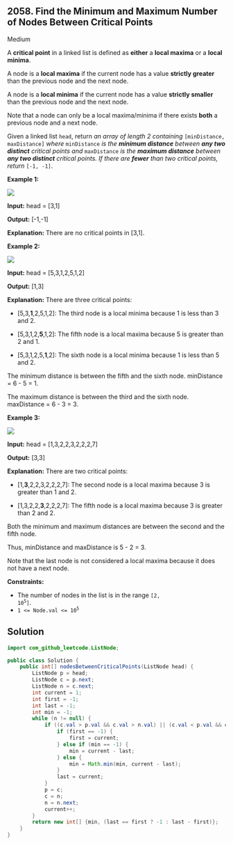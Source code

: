 ## 2058\. Find the Minimum and Maximum Number of Nodes Between Critical Points

Medium

A **critical point** in a linked list is defined as **either** a **local maxima** or a **local minima**.

A node is a **local maxima** if the current node has a value **strictly greater** than the previous node and the next node.

A node is a **local minima** if the current node has a value **strictly smaller** than the previous node and the next node.

Note that a node can only be a local maxima/minima if there exists **both** a previous node and a next node.

Given a linked list `head`, return _an array of length 2 containing_ `[minDistance, maxDistance]` _where_ `minDistance` _is the **minimum distance** between **any two distinct** critical points and_ `maxDistance` _is the **maximum distance** between **any two distinct** critical points. If there are **fewer** than two critical points, return_ `[-1, -1]`.

**Example 1:**

![](https://assets.leetcode.com/uploads/2021/10/13/a1.png)

**Input:** head = [3,1]

**Output:** [-1,-1]

**Explanation:** There are no critical points in [3,1]. 

**Example 2:**

![](https://assets.leetcode.com/uploads/2021/10/13/a2.png)

**Input:** head = [5,3,1,2,5,1,2]

**Output:** [1,3]

**Explanation:** There are three critical points:

- \[5,3,**1**,2,5,1,2]: The third node is a local minima because 1 is less than 3 and 2.

- \[5,3,1,2,**5**,1,2]: The fifth node is a local maxima because 5 is greater than 2 and 1.

- \[5,3,1,2,5,**1**,2]: The sixth node is a local minima because 1 is less than 5 and 2. 

The minimum distance is between the fifth and the sixth node. minDistance = 6 - 5 = 1. 

The maximum distance is between the third and the sixth node. maxDistance = 6 - 3 = 3. 

**Example 3:**

![](https://assets.leetcode.com/uploads/2021/10/14/a5.png)

**Input:** head = [1,3,2,2,3,2,2,2,7]

**Output:** [3,3]

**Explanation:** There are two critical points:

- \[1,**3**,2,2,3,2,2,2,7]: The second node is a local maxima because 3 is greater than 1 and 2.

- \[1,3,2,2,**3**,2,2,2,7]: The fifth node is a local maxima because 3 is greater than 2 and 2.

Both the minimum and maximum distances are between the second and the fifth node. 

Thus, minDistance and maxDistance is 5 - 2 = 3. 

Note that the last node is not considered a local maxima because it does not have a next node. 

**Constraints:**

*   The number of nodes in the list is in the range <code>[2, 10<sup>5</sup>]</code>.
*   <code>1 <= Node.val <= 10<sup>5</sup></code>

## Solution

```java
import com_github_leetcode.ListNode;

public class Solution {
    public int[] nodesBetweenCriticalPoints(ListNode head) {
        ListNode p = head;
        ListNode c = p.next;
        ListNode n = c.next;
        int current = 1;
        int first = -1;
        int last = -1;
        int min = -1;
        while (n != null) {
            if ((c.val > p.val && c.val > n.val) || (c.val < p.val && c.val < n.val)) {
                if (first == -1) {
                    first = current;
                } else if (min == -1) {
                    min = current - last;
                } else {
                    min = Math.min(min, current - last);
                }
                last = current;
            }
            p = c;
            c = n;
            n = n.next;
            current++;
        }
        return new int[] {min, (last == first ? -1 : last - first)};
    }
}
```